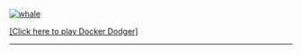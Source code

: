 [![whale](https://github.com/Nhahan/Nhahan/assets/81916648/17b504e7-e859-46ce-ae68-db1733408dc5)](https://nhahan.github.io/)

[[Click here to play Docker Dodger]](https://nhahan.github.io/)

---

<!--<img src="https://img.shields.io/badge/Typescript-3178C6?style=flat-square&logo=Typescript&logoColor=white"/> <img src="https://img.shields.io/badge/Java-007396AB?style=flat-square&logo=java&logoColor=white"/>-->
